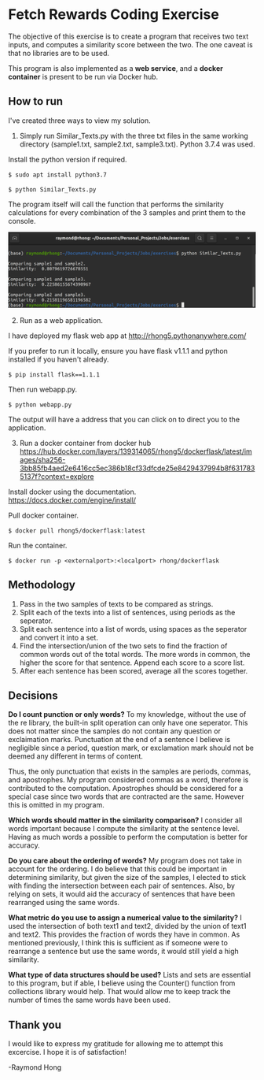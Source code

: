 # Fetch Rewards Coding Exercise

The objective of this exercise is to create a program that receives two text inputs, and computes a similarity score between the two. The one caveat is that no libraries are to be used. 

This program is also implemented as a __web service__, and a __docker container__ is present to be run via Docker hub. 


## How to run

I've created three ways to view my solution.

1. Simply run Similar_Texts.py with the three txt files in the same working directory (sample1.txt, sample2.txt, sample3.txt). Python 3.7.4 was used. 

Install the python version if required. 
```
$ sudo apt install python3.7
```
```
$ python Similar_Texts.py
```

The program itself will call the function that performs the similarity calculations for every combination of the 3 samples and print them to the console.

![](pictures/method1.png?raw=true)

2. Run as a web application.

I have deployed my flask web app at http://rhong5.pythonanywhere.com/

If you prefer to run it locally, ensure you have flask v1.1.1 and python installed if you haven't already.
```
$ pip install flask==1.1.1
``` 

Then run webapp.py.
```
$ python webapp.py
```
The output will have a address that you can click on to direct you to the application.


3. Run a docker container from docker hub
https://hub.docker.com/layers/139314065/rhong5/dockerflask/latest/images/sha256-3bb85fb4aed2e6416cc5ec386b18cf33dfcde25e8429437994b8f6317835137f?context=explore

Install docker using the documentation.
https://docs.docker.com/engine/install/

Pull docker container.

```
$ docker pull rhong5/dockerflask:latest
```

Run the container.
```
$ docker run -p <externalport>:<localport> rhong/dockerflask
```

  
## Methodology

1. Pass in the two samples of texts to be compared as strings.
2. Split each of the texts into a list of sentences, using periods as the seperator. 
3. Split each sentence into a list of words, using spaces as the seperator and convert it into a set. 
4. Find the intersection/union of the two sets to find the fraction of common words out of the total words. The more words in common, the higher the score for that sentence. Append each score to a score list.
5. After each sentence has been scored, average all the scores together. 

## Decisions
__Do I count punction or only words?__
To my knowledge, without the use of the re library, the built-in split operation can only have one seperator. This does not matter since the samples do not contain any question or exclaimation marks. Punctuation at the end of a sentence I believe is negligible since a period, question mark, or exclamation mark should not be deemed any different in terms of content.

Thus, the only punctuation that exists in the samples are periods, commas, and apostrophes. My program considered commas as a word, therefore is contributed to the computation.  Apostrophes should be considered for a special case since two words that are contracted are the same. However this is omitted in my program. 


__Which words should matter in the similarity comparison?__
I consider all words important because I compute the similarity at the sentence level. Having as much words a possible to perform the computation is better for accuracy. 

__Do you care about the ordering of words?__
My program does not take in account for the ordering. I do believe that this could be important in determining similarity, but given the size of the samples, I elected to stick with finding the intersection between each pair of sentences. Also, by relying on sets, it would aid the accuracy of sentences that have been rearranged using the same words.

__What metric do you use to assign a numerical value to the similarity?__
I used the intersection of both text1 and text2, divided by the union of text1 and text2. This provides the fraction of words they have in common. As mentioned previously, I think this is sufficient as if someone were to rearrange a sentence but use the same words, it would still yield a high similarity.

__What type of data structures should be used?__
Lists and sets are essential to this program, but if able, I believe using the Counter() function from collections library would help. That would allow me to keep track the number of times the same words have been used. 

## Thank you
I would like to express my gratitude for allowing me to attempt this excercise. I hope it is of satisfaction!

-Raymond Hong

